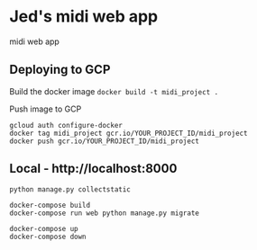 # Jed's midi web app
 midi web app

## Deploying to GCP
Build the docker image
```docker build -t midi_project .```

Push image to GCP
```
gcloud auth configure-docker
docker tag midi_project gcr.io/YOUR_PROJECT_ID/midi_project
docker push gcr.io/YOUR_PROJECT_ID/midi_project
```

## Local - http://localhost:8000
```
python manage.py collectstatic

docker-compose build
docker-compose run web python manage.py migrate

docker-compose up
docker-compose down
```